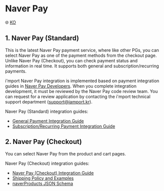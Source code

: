 # Naver Pay  

:globe_with_meridians: [KO](/NAVERPAY/README.md)  

## 1. Naver Pay (Standard)  

This is the latest Naver Pay payment service, where like other PGs, you can select Naver Pay as one of the payment methods from the checkout page. Unlike Naver Pay (Checkout), you can check payment status and information in real time. It supports both general and subscription/recurring payments.

i'mport Naver Pay integration is implemented based on payment integration guides in [Naver Pay Developers](https://developer.pay.naver.com/docs/v2/api). When you complete integration development, it must be reviewed by the Naver Pay code review team. You can request for a review application by contacting the i'mport technical support department (support@iamport.kr).

Naver Pay (Standard) integration guides:

- [General Payment Integration Guide](sample/naverpay-pg.md)
- [Subscription/Recurring Payment Integration Guide](sample/naverpay-recurring.md)

## 2. Naver Pay (Checkout)  

You can select Naver Pay from the product and cart pages. 

Naver Pay (Checkout) integration guides:  

- [Naver Pay (Checkout) Integration Guide](sample/naverpay-order.md)
- [Shipping Policy and Examples](sample/naverpay-shipping.md)
- [naverProducts JSON Schema](sample/naverpay-schema.md)
